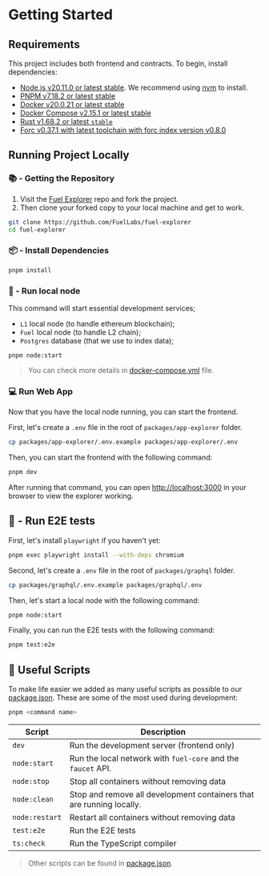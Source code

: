 # Getting Started

## Requirements

This project includes both frontend and contracts. To begin, install dependencies:

- [Node.js v20.11.0 or latest stable](https://nodejs.org/en/). We recommend using [nvm](https://github.com/nvm-sh/nvm) to install.
- [PNPM v7.18.2 or latest stable](https://pnpm.io/installation/)
- [Docker v20.0.21 or latest stable](https://docs.docker.com/get-docker/)
- [Docker Compose v2.15.1 or latest stable](https://docs.docker.com/get-docker/)
- [Rust v1.68.2 or latest `stable`](https://www.rust-lang.org/tools/install)
- [Forc v0.37.1 with latest toolchain with forc index version v0.8.0](https://install.fuel.network/latest)

## Running Project Locally

### 📚 - Getting the Repository

1. Visit the [Fuel Explorer](https://github.com/FuelLabs/fuel-explorer) repo and fork the project.
2. Then clone your forked copy to your local machine and get to work.

```sh
git clone https://github.com/FuelLabs/fuel-explorer
cd fuel-explorer
```

### 📦 - Install Dependencies

```sh
pnpm install
```

### 📒 - Run local node

This command will start essential development services;

- `L1` local node (to handle ethereum blockchain);
- `Fuel` local node (to handle L2 chain);
- `Postgres` database (that we use to index data); 

```
pnpm node:start
```

> You can check more details in [docker-compose.yml](https://github.com/FuelLabs/fuel-explorer/blob/main/docker/docker-compose.yml) file.

### 💻 Run Web App

Now that you have the local node running, you can start the frontend.

First, let's create a `.env` file in the root of `packages/app-explorer` folder.

```sh
cp packages/app-explorer/.env.example packages/app-explorer/.env
```

Then, you can start the frontend with the following command:

```sh
pnpm dev
``` 

After running that command, you can open [http://localhost:3000](http://localhost:3000) in your browser to view the explorer working.

## 🧪 - Run E2E tests

First, let's install `playwright` if you haven't yet:

```sh
pnpm exec playwright install --with-deps chromium
```

Second, let's create a `.env` file in the root of `packages/graphql` folder.

```sh
cp packages/graphql/.env.example packages/graphql/.env
```

Then, let's start a local node with the following command:

```sh
pnpm node:start
```

Finally, you can run the E2E tests with the following command:

```sh
pnpm test:e2e
```

## 🧰 Useful Scripts

To make life easier we added as many useful scripts as possible to our [package.json](../package.json). 
These are some of the most used during development:

```sh
pnpm <command name>
```

| Script         | Description                                                          |
| -------------- | -------------------------------------------------------------------- |
| `dev`          | Run the development server (frontend only)                           |
| `node:start`   | Run the local network with `fuel-core` and the `faucet` API.         |
| `node:stop`    | Stop all containers without removing data                            |
| `node:clean`   | Stop and remove all development containers that are running locally. |
| `node:restart` | Restart all containers without removing data                         |
| `test:e2e`     | Run the E2E tests                                                   |
| `ts:check`     | Run the TypeScript compiler                                          |

> Other scripts can be found in [package.json](../package.json).

